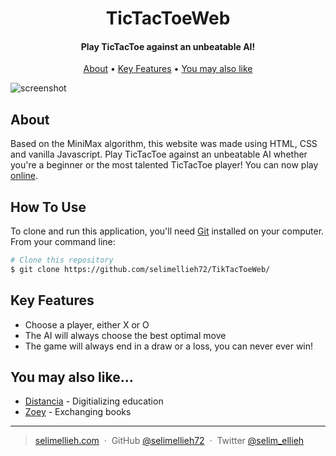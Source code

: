 
<h1 align="center">
  TicTacToeWeb
</h1>

<h4 align="center">Play TicTacToe against an unbeatable AI!</h4>


<p align="center">
  <a href="#about">About</a>
  •
  <a href="#key-features">Key Features</a>
  •
   <a href="#you-may-also-like">You may also like</a>
</p>

![screenshot](https://raw.githubusercontent.com/amitmerchant1990/electron-markdownify/master/app/img/markdownify.gif)

## About

Based on the MiniMax algorithm, this website was made using HTML, CSS and vanilla Javascript. Play TicTacToe against an unbeatable AI whether you're a beginner or the most talented TicTacToe player! You can now play [online](https://selimellieh72.github.io/TikTacToeWeb/).
## How To Use

To clone and run this application, you'll need [Git](https://git-scm.com) installed on your computer. From your command line:

```bash
# Clone this repository
$ git clone https://github.com/selimellieh72/TikTacToeWeb/

```

## Key Features

- Choose a player, either X or O
- The AI will always choose the best optimal move
- The game will always end in a draw or a loss, you can never ever win!

## You may also like...

- [Distancia](https://github.com/selimellieh72/Distantia-MERN) - Digitializing education
- [Zoey](https://github.com/amitmerchant1990/correo) - Exchanging books


---

> [selimellieh.com](https://www.selimellieh.com) &nbsp;&middot;&nbsp;
> GitHub [@selimellieh72](https://github.com/Ghaadyy/book-app-frontend) &nbsp;&middot;&nbsp;
> Twitter [@selim_ellieh](https://twitter.com/selim_ellieh)

